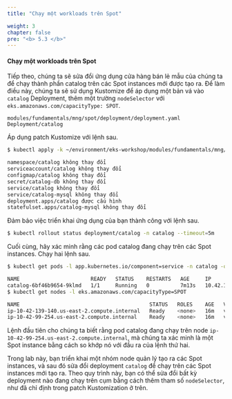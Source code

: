 ```yaml
---
title: "Chạy một workloads trên Spot"

weight: 3
chapter: false
pre: "<b> 5.3 </b>"
---
```


#### Chạy một workloads trên Spot

Tiếp theo, chúng ta sẽ sửa đổi ứng dụng cửa hàng bán lẻ mẫu của chúng ta để chạy thành phần catalog trên các Spot instances mới được tạo ra. Để làm điều này, chúng ta sẽ sử dụng Kustomize để áp dụng một bản vá vào `catalog` Deployment, thêm một trường `nodeSelector` với `eks.amazonaws.com/capacityType: SPOT`.

```kustomization
modules/fundamentals/mng/spot/deployment/deployment.yaml
Deployment/catalog
```

Áp dụng patch Kustomize với lệnh sau.

```bash
$ kubectl apply -k ~/environment/eks-workshop/modules/fundamentals/mng/spot/deployment

namespace/catalog không thay đổi
serviceaccount/catalog không thay đổi
configmap/catalog không thay đổi
secret/catalog-db không thay đổi
service/catalog không thay đổi
service/catalog-mysql không thay đổi
deployment.apps/catalog được cấu hình
statefulset.apps/catalog-mysql không thay đổi
```

Đảm bảo việc triển khai ứng dụng của bạn thành công với lệnh sau.

```bash
$ kubectl rollout status deployment/catalog -n catalog --timeout=5m
```

Cuối cùng, hãy xác minh rằng các pod catalog đang chạy trên các Spot instances. Chạy hai lệnh sau.

```bash
$ kubectl get pods -l app.kubernetes.io/component=service -n catalog -o wide

NAME                       READY   STATUS    RESTARTS   AGE     IP              NODE
catalog-6bf46b9654-9klmd   1/1     Running   0          7m13s   10.42.118.208   ip-10-42-99-254.us-east-2.compute.internal
$ kubectl get nodes -l eks.amazonaws.com/capacityType=SPOT

NAME                                          STATUS   ROLES    AGE   VERSION
ip-10-42-139-140.us-east-2.compute.internal   Ready    <none>   16m   vVAR::KUBERNETES_NODE_VERSION
ip-10-42-99-254.us-east-2.compute.internal    Ready    <none>   16m   vVAR::KUBERNETES_NODE_VERSION

```

Lệnh đầu tiên cho chúng ta biết rằng pod catalog đang chạy trên node `ip-10-42-99-254.us-east-2.compute.internal`, mà chúng ta xác minh là một Spot instance bằng cách so khớp nó với đầu ra của lệnh thứ hai.

Trong lab này, bạn triển khai một nhóm node quản lý tạo ra các Spot instances, và sau đó sửa đổi deployment `catalog` để chạy trên các Spot instances mới tạo ra. Theo quy trình này, bạn có thể sửa đổi bất kỳ deployment nào đang chạy trên cụm bằng cách thêm tham số `nodeSelector`, như đã chỉ định trong patch Kustomization ở trên.